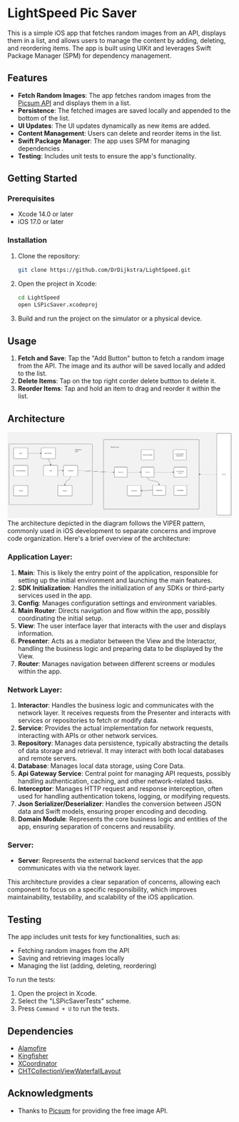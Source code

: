 # LightSpeed Pic Saver

This is a simple iOS app that fetches random images from an API, displays them in a list, and allows users to manage the content by adding, deleting, and reordering items. The app is built using UIKit and leverages Swift Package Manager (SPM) for dependency management.

## Features

- **Fetch Random Images**: The app fetches random images from the [Picsum API](https://picsum.photos/v2/list) and displays them in a list.
- **Persistence**: The fetched images are saved locally and appended to the bottom of the list.
- **UI Updates**: The UI updates dynamically as new items are added.
- **Content Management**: Users can delete and reorder items in the list.
- **Swift Package Manager**: The app uses SPM for managing dependencies .
- **Testing**: Includes unit tests to ensure the app's functionality.

## Getting Started

### Prerequisites

- Xcode 14.0 or later
- iOS 17.0 or later

### Installation

1. Clone the repository:
   ```bash
   git clone https://github.com/DrDijkstra/LightSpeed.git
   ```
2. Open the project in Xcode:
   ```bash
   cd LightSpeed
   open LSPicSaver.xcodeproj
   ```
3. Build and run the project on the simulator or a physical device.

## Usage

1. **Fetch and Save**: Tap the "Add Button" button to fetch a random image from the API. The image and its author will be saved locally and added to the list.
2. **Delete Items**: Tap on the top right corder delete buttton to delete it.
3. **Reorder Items**: Tap and hold an item to drag and reorder it within the list.

## Architecture
![Architecture Diagram](architecture.jpg)
The architecture depicted in the diagram follows the VIPER pattern, commonly used in iOS development to separate concerns and improve code organization. Here's a brief overview of the architecture:

### Application Layer:
1. **Main**: This is likely the entry point of the application, responsible for setting up the initial environment and launching the main features.
2. **SDK Initialization**: Handles the initialization of any SDKs or third-party services used in the app.
3. **Config**: Manages configuration settings and environment variables.
4. **Main Router**: Directs navigation and flow within the app, possibly coordinating the initial setup.
5. **View**: The user interface layer that interacts with the user and displays information.
6. **Presenter**: Acts as a mediator between the View and the Interactor, handling the business logic and preparing data to be displayed by the View.
7. **Router**: Manages navigation between different screens or modules within the app.

### Network Layer:
1. **Interactor**: Handles the business logic and communicates with the network layer. It receives requests from the Presenter and interacts with services or repositories to fetch or modify data.
2. **Service**: Provides the actual implementation for network requests, interacting with APIs or other network services.
3. **Repository**: Manages data persistence, typically abstracting the details of data storage and retrieval. It may interact with both local databases and remote servers.
4. **Database**: Manages local data storage, using Core Data.
5. **Api Gateway Service**: Central point for managing API requests, possibly handling authentication, caching, and other network-related tasks.
6. **Interceptor**: Manages HTTP request and response interception, often used for handling authentication tokens, logging, or modifying requests.
7. **Json Serializer/Deserializer**: Handles the conversion between JSON data and Swift models, ensuring proper encoding and decoding.
8. **Domain Module**: Represents the core business logic and entities of the app, ensuring separation of concerns and reusability.

### Server:
- **Server**: Represents the external backend services that the app communicates with via the network layer.

This architecture provides a clear separation of concerns, allowing each component to focus on a specific responsibility, which improves maintainability, testability, and scalability of the iOS application.



## Testing

The app includes unit tests for key functionalities, such as:

- Fetching random images from the API
- Saving and retrieving images locally
- Managing the list (adding, deleting, reordering)

To run the tests:

1. Open the project in Xcode.
2. Select the "LSPicSaverTests" scheme.
3. Press `Command + U` to run the tests.

## Dependencies

- [Alamofire](https://github.com/Alamofire/Alamofire) 
- [Kingfisher](https://github.com/onevcat/Kingfisher) 
- [XCoordinator](https://github.com/quickbirdstudios/XCoordinator) 
- [CHTCollectionViewWaterfallLayout](https://github.com/chiahsien/CHTCollectionViewWaterfallLayout)


## Acknowledgments

- Thanks to [Picsum](https://picsum.photos) for providing the free image API.

